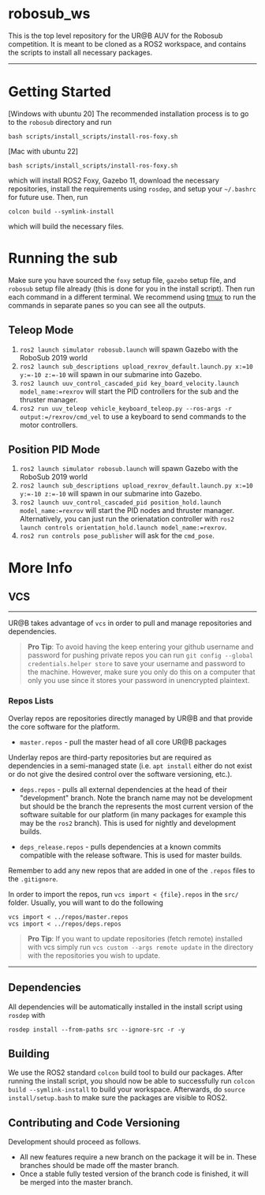 # robosub_ws

This is the top level repository for the UR@B AUV for the Robosub competition.
It is meant to be cloned as a ROS2 workspace, and contains the scripts to install all necessary packages.

***
# Getting Started
[Windows with ubuntu 20] The recommended installation process is to go to the `robosub` directory and run

    bash scripts/install_scripts/install-ros-foxy.sh
    
[Mac with ubuntu 22]

    bash scripts/install_scripts/install-ros-foxy.sh

which will install ROS2 Foxy, Gazebo 11, download the necessary repositories, install the requirements using `rosdep`, and setup your `~/.bashrc` for future use. Then, run

    colcon build --symlink-install

which will build the necessary files.

# Running the sub

Make sure you have sourced the `foxy` setup file, `gazebo` setup file, and `robosub` setup file already (this is done for you in the install script). Then run each command in a different terminal. We recommend using [tmux](https://github.com/tmux/tmux/wiki) to run the commands in separate panes so you can see all the outputs.

## Teleop Mode

1. `ros2 launch simulator robosub.launch` will spawn Gazebo with the RoboSub 2019 world
2. `ros2 launch sub_descriptions upload_rexrov_default.launch.py x:=10 y:=-10 z:=-10` will spawn in our submarine into Gazebo.
3. `ros2 launch uuv_control_cascaded_pid key_board_velocity.launch model_name:=rexrov` will start the PID controllers for the sub and the thruster manager.
4. `ros2 run uuv_teleop vehicle_keyboard_teleop.py --ros-args -r output:=/rexrov/cmd_vel` to use a keyboard to send commands to the motor controllers.

## Position PID Mode

1. `ros2 launch simulator robosub.launch` will spawn Gazebo with the RoboSub 2019 world
2. `ros2 launch sub_descriptions upload_rexrov_default.launch.py x:=10 y:=-10 z:=-10` will spawn in our submarine into Gazebo.
3. `ros2 launch uuv_control_cascaded_pid position_hold.launch model_name:=rexrov` will start the PID nodes and thruster manager.
    Alternatively, you can just run the orienatation controller with `ros2 launch controls orientation_hold.launch model_name:=rexrov`.
4. `ros2 run controls pose_publisher` will ask for the `cmd_pose`.

# More Info

## VCS
***
UR@B takes advantage of `vcs` in order to pull and manage repositories and dependencies.


> **Pro Tip**: To avoid having the keep entering your github username and password for pushing private repos you can run `git config --global credentials.helper store` to save your username and password to the machine. However, make sure you only do this on a computer that only you use since it stores your password in unencrypted plaintext.

### Repos Lists

Overlay repos are repositories directly managed by UR@B and that provide the core software for the platform.

- `master.repos` - pull the master head of all core UR@B packages


Underlay repos are third-party repositories but are
required as dependencies in a semi-managed state (i.e. `apt install` either do not exist or do not give the desired control over the software versioning, etc.).

- `deps.repos` - pulls all external dependencies at the head of their "development" branch.
Note the branch name may not be development but should be the branch the represents the most current
version of the software suitable for our platform (in many packages for example this may be the `ros2`
branch). This is used for nightly and development builds.

- `deps_release.repos` - pulls dependencies at a known commits compatible with the release software.
This is used for master builds.

Remember to add any new repos that are added in one of the `.repos` files to the `.gitignore`.

In order to import the repos, run `vcs import < {file}.repos` in the `src/` folder. Usually, you will want to do the following

    vcs import < ../repos/master.repos
    vcs import < ../repos/deps.repos

>**Pro Tip**: If you want to update repositories (fetch remote) installed with vcs simply run `vcs custom --args remote update` in the directory with the repositories you wish to update.

***

## Dependencies

All dependencies will be automatically installed in the install script using `rosdep` with

    rosdep install --from-paths src --ignore-src -r -y

## Building

We use the ROS2 standard `colcon` build tool to build our packages. After running the install script, you should now be able to successfully run `colcon build --symlink-install` to build your workspace. Afterwards, do `source install/setup.bash` to make sure the packages are visible to ROS2.

## Contributing and Code Versioning
Development should proceed as follows.
- All new features require a new branch on the package it will be in. These branches should be made off the master branch.
- Once a stable fully tested version of the branch code is finished, it will be merged into the master branch.

